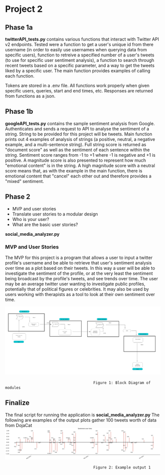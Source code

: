 
# Project 2

## Phase 1a
**twitterAPI_tests.py** contains various functions that interact with Twitter API v2 endpoints. Tested were a function to get a user's unique id from there username (in order to easily use usernames when querying data from specific users), function to retreive a specified number of a user's tweets (to use for specific user sentiment analysis), a function to search through recent tweets based on a specific parameter, and a way to get the tweets liked by a specific user. The main function provides examples of calling each function.  

Tokens are stored in a .env file. All functions work properly when given specific users, queries, start and end times, etc. Responses are returned from functions as a json. 

## Phase 1b
**googleAPI_tests.py** contains the sample sentiment analysis from Google. Authenticates and sends a request to API to analyse the sentiment of a string. String to be provided for this project will be tweets. Main function prints out 4 examples of analysis of strings (a positive, neutral, a negative example, and a multi-sentence string). Full string score is returned as "document score" as well as the sentiment of each sentence within the string. Sentiment score ranges from -1 to +1 where -1 is negative and +1 is positive. A magnitude score is also presented to represent how much "emotional content" is in the string. A high magnitude score with a neutral score means that, as with the example in the main function, there is emotional content that "cancel" each other out and therefore provides a "mixed" sentiment. 

## Phase 2

* MVP and user stories
* Translate user stories to a modular design
* Who is your user?
* What are the basic user stories?

**social_media_analyzer.py**

### MVP and User Stories

The MVP for this project is a program that allows a user to input a twitter profile's username and be able to retrieve that user's sentiment analysis over time as a plot based on their tweets. In this way a user will be able to investigate the sentiment of the profile, or at the very least the sentiment being broadcast by the profile's tweets, and see trends over time. The user may be an average twitter user wanting to investigate public profiles, potentially that of political figures or celebrities. It may also be used by users working with therapists as a tool to look at their own sentiment over time. 

![Figure 1](/images/modular_diagram.png)
                            
                                            Figure 1: Block Diagram of modules


## Finalize
The final script for running the application is **social_media_analyzer.py**
The following are examples of the output plots gather 100 tweets worth of data from DojaCat
![Figure 1](/images/p2_example_out_1.png)

                                            Figure 2: Example output 1
